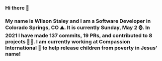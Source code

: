 ### Hi there 👋

### My name is Wilson Staley and I am a Software Developer in Colorado Springs, CO ⛰.  It is currently Sunday, May 2 ⌚. In 2021 I have made 137 commits, 19 PRs, and contributed to 8 projects 👨‍💻. I am currently working at Compassion International 🏢 to help release children from poverty in Jesus' name!
